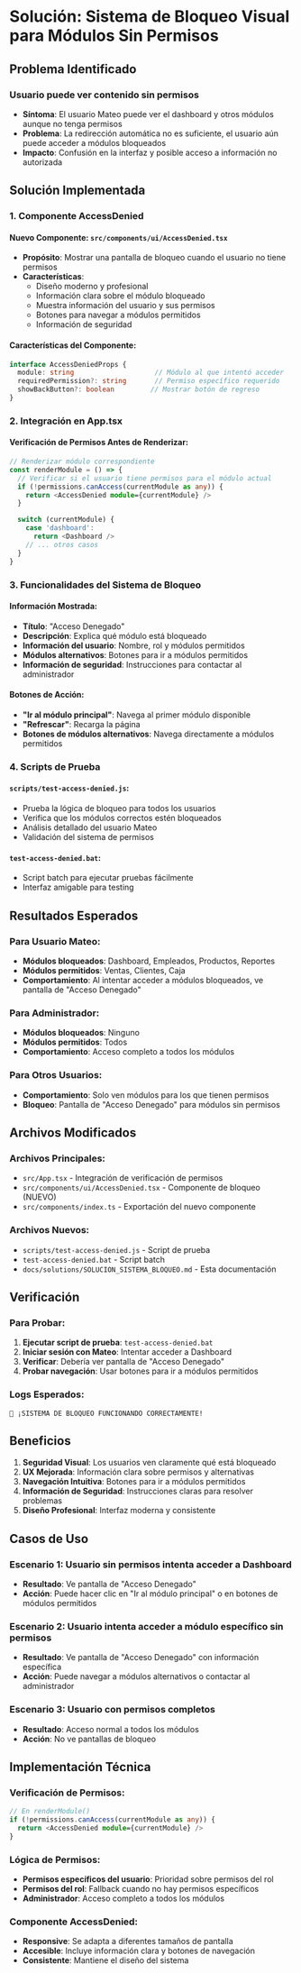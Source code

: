 # Solución: Sistema de Bloqueo Visual para Módulos Sin Permisos

## Problema Identificado

### Usuario puede ver contenido sin permisos
- **Síntoma**: El usuario Mateo puede ver el dashboard y otros módulos aunque no tenga permisos
- **Problema**: La redirección automática no es suficiente, el usuario aún puede acceder a módulos bloqueados
- **Impacto**: Confusión en la interfaz y posible acceso a información no autorizada

## Solución Implementada

### 1. Componente AccessDenied

#### Nuevo Componente: `src/components/ui/AccessDenied.tsx`
- **Propósito**: Mostrar una pantalla de bloqueo cuando el usuario no tiene permisos
- **Características**:
  - Diseño moderno y profesional
  - Información clara sobre el módulo bloqueado
  - Muestra información del usuario y sus permisos
  - Botones para navegar a módulos permitidos
  - Información de seguridad

#### Características del Componente:
```typescript
interface AccessDeniedProps {
  module: string                    // Módulo al que intentó acceder
  requiredPermission?: string       // Permiso específico requerido
  showBackButton?: boolean         // Mostrar botón de regreso
}
```

### 2. Integración en App.tsx

#### Verificación de Permisos Antes de Renderizar:
```typescript
// Renderizar módulo correspondiente
const renderModule = () => {
  // Verificar si el usuario tiene permisos para el módulo actual
  if (!permissions.canAccess(currentModule as any)) {
    return <AccessDenied module={currentModule} />
  }

  switch (currentModule) {
    case 'dashboard':
      return <Dashboard />
    // ... otros casos
  }
}
```

### 3. Funcionalidades del Sistema de Bloqueo

#### Información Mostrada:
- **Título**: "Acceso Denegado"
- **Descripción**: Explica qué módulo está bloqueado
- **Información del usuario**: Nombre, rol y módulos permitidos
- **Módulos alternativos**: Botones para ir a módulos permitidos
- **Información de seguridad**: Instrucciones para contactar al administrador

#### Botones de Acción:
- **"Ir al módulo principal"**: Navega al primer módulo disponible
- **"Refrescar"**: Recarga la página
- **Botones de módulos alternativos**: Navega directamente a módulos permitidos

### 4. Scripts de Prueba

#### `scripts/test-access-denied.js`:
- Prueba la lógica de bloqueo para todos los usuarios
- Verifica que los módulos correctos estén bloqueados
- Análisis detallado del usuario Mateo
- Validación del sistema de permisos

#### `test-access-denied.bat`:
- Script batch para ejecutar pruebas fácilmente
- Interfaz amigable para testing

## Resultados Esperados

### Para Usuario Mateo:
- **Módulos bloqueados**: Dashboard, Empleados, Productos, Reportes
- **Módulos permitidos**: Ventas, Clientes, Caja
- **Comportamiento**: Al intentar acceder a módulos bloqueados, ve pantalla de "Acceso Denegado"

### Para Administrador:
- **Módulos bloqueados**: Ninguno
- **Módulos permitidos**: Todos
- **Comportamiento**: Acceso completo a todos los módulos

### Para Otros Usuarios:
- **Comportamiento**: Solo ven módulos para los que tienen permisos
- **Bloqueo**: Pantalla de "Acceso Denegado" para módulos sin permisos

## Archivos Modificados

### Archivos Principales:
- `src/App.tsx` - Integración de verificación de permisos
- `src/components/ui/AccessDenied.tsx` - Componente de bloqueo (NUEVO)
- `src/components/index.ts` - Exportación del nuevo componente

### Archivos Nuevos:
- `scripts/test-access-denied.js` - Script de prueba
- `test-access-denied.bat` - Script batch
- `docs/solutions/SOLUCION_SISTEMA_BLOQUEO.md` - Esta documentación

## Verificación

### Para Probar:
1. **Ejecutar script de prueba**: `test-access-denied.bat`
2. **Iniciar sesión con Mateo**: Intentar acceder a Dashboard
3. **Verificar**: Debería ver pantalla de "Acceso Denegado"
4. **Probar navegación**: Usar botones para ir a módulos permitidos

### Logs Esperados:
```
🎉 ¡SISTEMA DE BLOQUEO FUNCIONANDO CORRECTAMENTE!
```

## Beneficios

1. **Seguridad Visual**: Los usuarios ven claramente qué está bloqueado
2. **UX Mejorada**: Información clara sobre permisos y alternativas
3. **Navegación Intuitiva**: Botones para ir a módulos permitidos
4. **Información de Seguridad**: Instrucciones claras para resolver problemas
5. **Diseño Profesional**: Interfaz moderna y consistente

## Casos de Uso

### Escenario 1: Usuario sin permisos intenta acceder a Dashboard
- **Resultado**: Ve pantalla de "Acceso Denegado"
- **Acción**: Puede hacer clic en "Ir al módulo principal" o en botones de módulos permitidos

### Escenario 2: Usuario intenta acceder a módulo específico sin permisos
- **Resultado**: Ve pantalla de "Acceso Denegado" con información específica
- **Acción**: Puede navegar a módulos alternativos o contactar al administrador

### Escenario 3: Usuario con permisos completos
- **Resultado**: Acceso normal a todos los módulos
- **Acción**: No ve pantallas de bloqueo

## Implementación Técnica

### Verificación de Permisos:
```typescript
// En renderModule()
if (!permissions.canAccess(currentModule as any)) {
  return <AccessDenied module={currentModule} />
}
```

### Lógica de Permisos:
- **Permisos específicos del usuario**: Prioridad sobre permisos del rol
- **Permisos del rol**: Fallback cuando no hay permisos específicos
- **Administrador**: Acceso completo a todos los módulos

### Componente AccessDenied:
- **Responsive**: Se adapta a diferentes tamaños de pantalla
- **Accesible**: Incluye información clara y botones de navegación
- **Consistente**: Mantiene el diseño del sistema
